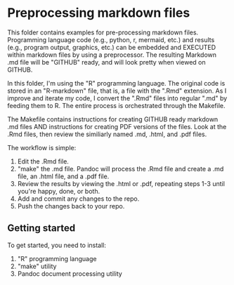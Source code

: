 ---
---
# Preprocessing markdown files

This folder contains examples for pre-processing markdown files. Programming language code (e.g., python, r, mermaid, etc.) and results (e.g., program output, graphics, etc.) can be embedded and EXECUTED within markdown files by using a preprocessor. The resulting Markdown .md file will be "GITHUB" ready, and will look pretty when viewed on GITHUB.

In this folder, I'm using the "R" programming language. The original code is stored in an "R-markdown" file, that is, a file with the ".Rmd" extension. As I improve and iterate my code, I convert the ".Rmd" files into regular ".md" by feeding them to R. The entire process is orchestrated through the Makefile.

The Makefile contains instructions for creating GITHUB ready markdown .md files AND instructions for creating PDF versions of the files. Look at the .Rmd files, then review the similiarly named .md, .html, and .pdf files.

The workflow is simple:

1. Edit the .Rmd file.
1. "make" the .md file. Pandoc will process the .Rmd file and create a .md file, an .html file, and a .pdf file.
1. Review the results by viewing the .html or .pdf, repeating steps 1-3 until you're happy, done, or both.
1. Add and commit any changes to the repo.
1. Push the changes back to your repo.

## Getting started

To get started, you need to install:

1. "R" programming language
1. "make" utility
1. Pandoc document processing utility

